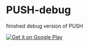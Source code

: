 # PUSH-debug
finished debug version of PUSH 

<a href='https://play.google.com/store/apps/details?id=com.crosie.push&pcampaignid=pcampaignidMKT-Other-global-all-co-prtnr-py-PartBadge-Mar2515-1'><img alt='Get it on Google Play' src='https://play.google.com/intl/en_us/badges/static/images/badges/en_badge_web_generic.png'/></a>
